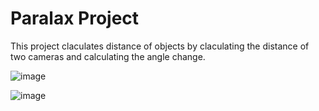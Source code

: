 <h1>Paralax Project</h1>

This project claculates distance of objects by claculating the distance of two cameras and calculating the angle change. 

![image](https://github.com/user-attachments/assets/9d0b5fdc-249d-436c-a822-09886010f7d3)


![image](https://github.com/user-attachments/assets/4e4ef0ec-8d4c-4dec-b235-2edc947060c5)
